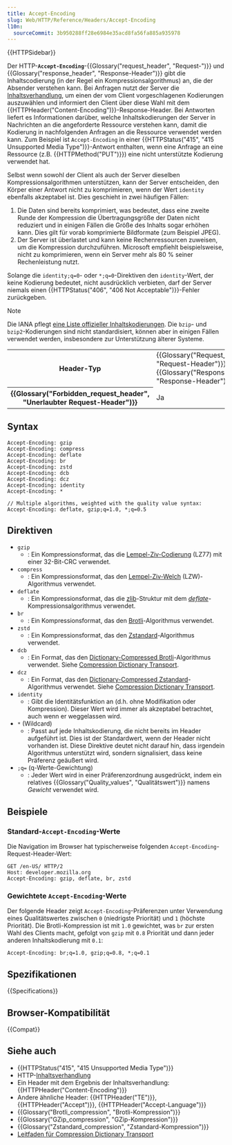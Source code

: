 ```yaml
---
title: Accept-Encoding
slug: Web/HTTP/Reference/Headers/Accept-Encoding
l10n:
  sourceCommit: 3b950288ff28e6984e35acd8fa56fa885a935978
---
```


{{HTTPSidebar}}

Der HTTP-**`Accept-Encoding`**-{{Glossary("request_header", "Request-")}} und {{Glossary("response_header", "Response-Header")}} gibt die Inhaltscodierung (in der Regel ein Kompressionsalgorithmus) an, die der Absender verstehen kann. Bei Anfragen nutzt der Server die [Inhaltsverhandlung](/de/docs/Web/HTTP/Guides/Content_negotiation), um einen der vom Client vorgeschlagenen Kodierungen auszuwählen und informiert den Client über diese Wahl mit dem {{HTTPHeader("Content-Encoding")}}-Response-Header. Bei Antworten liefert es Informationen darüber, welche Inhaltskodierungen der Server in Nachrichten an die angeforderte Ressource verstehen kann, damit die Kodierung in nachfolgenden Anfragen an die Ressource verwendet werden kann. Zum Beispiel ist `Accept-Encoding` in einer {{HTTPStatus("415", "415 Unsupported Media Type")}}-Antwort enthalten, wenn eine Anfrage an eine Ressource (z.B. {{HTTPMethod("PUT")}}) eine nicht unterstützte Kodierung verwendet hat.

Selbst wenn sowohl der Client als auch der Server dieselben Kompressionsalgorithmen unterstützen, kann der Server entscheiden, den Körper einer Antwort nicht zu komprimieren, wenn der Wert `identity` ebenfalls akzeptabel ist. Dies geschieht in zwei häufigen Fällen:

1. Die Daten sind bereits komprimiert, was bedeutet, dass eine zweite Runde der Kompression die Übertragungsgröße der Daten nicht reduziert und in einigen Fällen die Größe des Inhalts sogar erhöhen kann. Dies gilt für vorab komprimierte Bildformate (zum Beispiel JPEG).
2. Der Server ist überlastet und kann keine Rechenressourcen zuweisen, um die Kompression durchzuführen. Microsoft empfiehlt beispielsweise, nicht zu komprimieren, wenn ein Server mehr als 80 % seiner Rechenleistung nutzt.

Solange die `identity;q=0`- oder `*;q=0`-Direktiven den `identity`-Wert, der keine Kodierung bedeutet, nicht ausdrücklich verbieten, darf der Server niemals einen {{HTTPStatus("406", "406 Not Acceptable")}}-Fehler zurückgeben.

> [!NOTE]
> Die IANA pflegt [eine Liste offizieller Inhaltskodierungen](https://www.iana.org/assignments/http-parameters/http-parameters.xhtml#content-coding).
> Die `bzip`- und `bzip2`-Kodierungen sind nicht standardisiert, können aber in einigen Fällen verwendet werden, insbesondere zur Unterstützung älterer Systeme.

<table class="properties">
  <tbody>
    <tr>
      <th scope="row">Header-Typ</th>
      <td>{{Glossary("Request_header", "Request-Header")}}, {{Glossary("Response_header", "Response-Header")}}</td>
    </tr>
    <tr>
      <th scope="row">{{Glossary("Forbidden_request_header", "Unerlaubter Request-Header")}}</th>
      <td>Ja</td>
    </tr>
  </tbody>
</table>

## Syntax

```http
Accept-Encoding: gzip
Accept-Encoding: compress
Accept-Encoding: deflate
Accept-Encoding: br
Accept-Encoding: zstd
Accept-Encoding: dcb
Accept-Encoding: dcz
Accept-Encoding: identity
Accept-Encoding: *

// Multiple algorithms, weighted with the quality value syntax:
Accept-Encoding: deflate, gzip;q=1.0, *;q=0.5
```

## Direktiven

- `gzip`
  - : Ein Kompressionsformat, das die [Lempel-Ziv-Codierung](https://en.wikipedia.org/wiki/LZ77_and_LZ78#LZ77) (LZ77) mit einer 32-Bit-CRC verwendet.
- `compress`
  - : Ein Kompressionsformat, das den [Lempel-Ziv-Welch](https://en.wikipedia.org/wiki/LZW) (LZW)-Algorithmus verwendet.
- `deflate`
  - : Ein Kompressionsformat, das die [zlib](https://en.wikipedia.org/wiki/Zlib)-Struktur mit dem [_deflate_](https://en.wikipedia.org/wiki/DEFLATE)-Kompressionsalgorithmus verwendet.
- `br`
  - : Ein Kompressionsformat, das den [Brotli](https://en.wikipedia.org/wiki/Brotli)-Algorithmus verwendet.
- `zstd`
  - : Ein Kompressionsformat, das den [Zstandard](https://en.wikipedia.org/wiki/Zstd)-Algorithmus verwendet.
- `dcb`
  - : Ein Format, das den [Dictionary-Compressed Brotli](https://datatracker.ietf.org/doc/html/draft-ietf-httpbis-compression-dictionary#name-dictionary-compressed-brotl)-Algorithmus verwendet. Siehe [Compression Dictionary Transport](/de/docs/Web/HTTP/Guides/Compression_dictionary_transport).
- `dcz`
  - : Ein Format, das den [Dictionary-Compressed Zstandard](https://datatracker.ietf.org/doc/html/draft-ietf-httpbis-compression-dictionary#name-dictionary-compressed-zstan)-Algorithmus verwendet. Siehe [Compression Dictionary Transport](/de/docs/Web/HTTP/Guides/Compression_dictionary_transport).
- `identity`
  - : Gibt die Identitätsfunktion an (d.h. ohne Modifikation oder Kompression). Dieser Wert wird immer als akzeptabel betrachtet, auch wenn er weggelassen wird.
- `*` (Wildcard)
  - : Passt auf jede Inhaltskodierung, die nicht bereits im Header aufgeführt ist. Dies ist der Standardwert, wenn der Header nicht vorhanden ist. Diese Direktive deutet nicht darauf hin, dass irgendein Algorithmus unterstützt wird, sondern signalisiert, dass keine Präferenz geäußert wird.
- `;q=` (q-Werte-Gewichtung)
  - : Jeder Wert wird in einer Präferenzordnung ausgedrückt, indem ein relatives {{Glossary("Quality_values", "Qualitätswert")}} namens _Gewicht_ verwendet wird.

## Beispiele

### Standard-`Accept-Encoding`-Werte

Die Navigation im Browser hat typischerweise folgenden `Accept-Encoding`-Request-Header-Wert:

```http
GET /en-US/ HTTP/2
Host: developer.mozilla.org
Accept-Encoding: gzip, deflate, br, zstd
```

### Gewichtete `Accept-Encoding`-Werte

Der folgende Header zeigt `Accept-Encoding`-Präferenzen unter Verwendung eines Qualitätswertes zwischen `0` (niedrigste Priorität) und `1` (höchste Priorität). Die Brotli-Kompression ist mit `1.0` gewichtet, was `br` zur ersten Wahl des Clients macht, gefolgt von `gzip` mit `0.8` Priorität und dann jeder anderen Inhaltskodierung mit `0.1`:

```http
Accept-Encoding: br;q=1.0, gzip;q=0.8, *;q=0.1
```

## Spezifikationen

{{Specifications}}

## Browser-Kompatibilität

{{Compat}}

## Siehe auch

- {{HTTPStatus("415", "415 Unsupported Media Type")}}
- HTTP-[Inhaltsverhandlung](/de/docs/Web/HTTP/Guides/Content_negotiation)
- Ein Header mit dem Ergebnis der Inhaltsverhandlung: {{HTTPHeader("Content-Encoding")}}
- Andere ähnliche Header: {{HTTPHeader("TE")}}, {{HTTPHeader("Accept")}}, {{HTTPHeader("Accept-Language")}}
- {{Glossary("Brotli_compression", "Brotli-Kompression")}}
- {{Glossary("GZip_compression", "GZip-Kompression")}}
- {{Glossary("Zstandard_compression", "Zstandard-Kompression")}}
- [Leitfaden für Compression Dictionary Transport](/de/docs/Web/HTTP/Guides/Compression_dictionary_transport)
